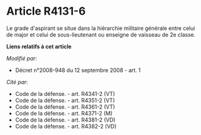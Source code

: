 # Article R4131-6

Le grade d'aspirant se situe dans la hiérarchie militaire générale entre celui de major et celui de sous-lieutenant ou
enseigne de vaisseau de 2e classe.

**Liens relatifs à cet article**

_Modifié par_:

  - Décret n°2008-948 du 12 septembre 2008 - art. 1

_Cité par_:

  - Code de la défense. - art. R4341-2 (VT)
  - Code de la défense. - art. R4351-2 (VT)
  - Code de la défense. - art. R4361-2 (VT)
  - Code de la défense. - art. R4371-2 (M)
  - Code de la défense. - art. R4381-2 (VD)
  - Code de la défense. - art. R4382-2 (VD)
